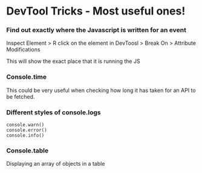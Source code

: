 # DevTool Tricks - Most useful ones!

### Find out exactly where the Javascript is written for an event

Inspect Element > R click on the element in DevToosl > Break On > Attribute Modifications 

This will show the exact place that it is running the JS

### Console.time

This could be very useful when checking how long it has taken for an API to be fetched.

### Different styles of console.logs

	console.warn()
    console.error()
    console.info()

### Console.table

Displaying an array of objects in a table
